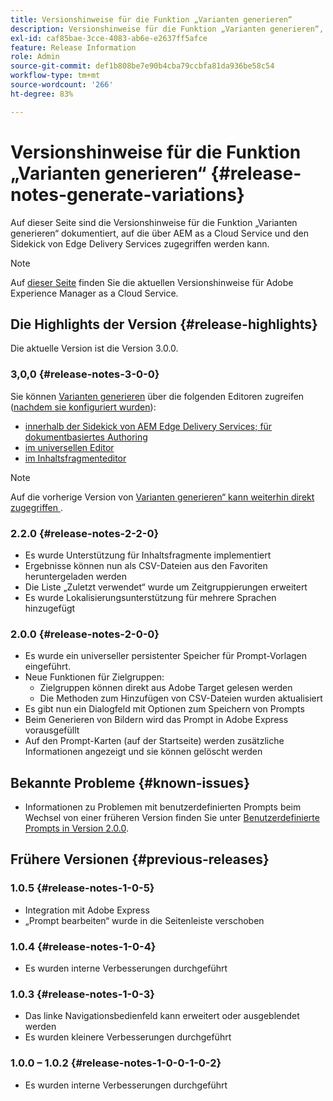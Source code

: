 ```yaml
---
title: Versionshinweise für die Funktion „Varianten generieren“
description: Versionshinweise für die Funktion „Varianten generieren“, auf die über AEM as a Cloud Service und das Sidekick von Edge Delivery Services zugegriffen werden kann
exl-id: caf85bae-3cce-4083-ab6e-e2637ff5afce
feature: Release Information
role: Admin
source-git-commit: def1b808be7e90b4cba79ccbfa81da936be58c54
workflow-type: tm+mt
source-wordcount: '266'
ht-degree: 83%

---
```


# Versionshinweise für die Funktion „Varianten generieren“ {#release-notes-generate-variations}

Auf dieser Seite sind die Versionshinweise für die Funktion „Varianten generieren“ dokumentiert, auf die über AEM as a Cloud Service und den Sidekick von Edge Delivery Services zugegriffen werden kann.

>[!NOTE]
>
>Auf [dieser Seite](/help/release-notes/release-notes-cloud/release-notes-current.md) finden Sie die aktuellen Versionshinweise für Adobe Experience Manager as a Cloud Service.

## Die Highlights der Version {#release-highlights}

Die aktuelle Version ist die Version 3.0.0.

### 3,0,0 {#release-notes-3-0-0}

Sie können [Varianten generieren](/help/generative-ai/generate-variations-integrated-editor.md#access-generate-variations) über die folgenden Editoren zugreifen ([nachdem sie konfiguriert wurden](#access-generate-variations)):

* [innerhalb der Sidekick von AEM Edge Delivery Services; für dokumentbasiertes Authoring](/help/generative-ai/generate-variations-integrated-editor.md#access-aem-sidekick)
* [im universellen Editor](/help/generative-ai/generate-variations-integrated-editor.md#access-aem-universal-editor)
* [im Inhaltsfragmenteditor](/help/generative-ai/generate-variations-integrated-editor.md#access-aem-content-fragment-editor)

>[!NOTE]
>
>Auf die vorherige Version von [Varianten generieren“ kann weiterhin direkt zugegriffen ](/help/generative-ai/generate-variations.md).

### 2.2.0 {#release-notes-2-2-0}

* Es wurde Unterstützung für Inhaltsfragmente implementiert
* Ergebnisse können nun als CSV-Dateien aus den Favoriten heruntergeladen werden
* Die Liste „Zuletzt verwendet“ wurde um Zeitgruppierungen erweitert
* Es wurde Lokalisierungsunterstützung für mehrere Sprachen hinzugefügt

### 2.0.0 {#release-notes-2-0-0}

* Es wurde ein universeller persistenter Speicher für Prompt-Vorlagen eingeführt.
* Neue Funktionen für Zielgruppen:
   * Zielgruppen können direkt aus Adobe Target gelesen werden
   * Die Methoden zum Hinzufügen von CSV-Dateien wurden aktualisiert
* Es gibt nun ein Dialogfeld mit Optionen zum Speichern von Prompts
* Beim Generieren von Bildern wird das Prompt in Adobe Express vorausgefüllt
* Auf den Prompt-Karten (auf der Startseite) werden zusätzliche Informationen angezeigt und sie können gelöscht werden

## Bekannte Probleme {#known-issues}

* Informationen zu Problemen mit benutzerdefinierten Prompts beim Wechsel von einer früheren Version finden Sie unter [Benutzerdefinierte Prompts in Version 2.0.0](/help/generative-ai/generate-variations.md#custom-prompts-v200).

## Frühere Versionen {#previous-releases}

### 1.0.5 {#release-notes-1-0-5}

* Integration mit Adobe Express
* „Prompt bearbeiten“ wurde in die Seitenleiste verschoben

### 1.0.4 {#release-notes-1-0-4}

* Es wurden interne Verbesserungen durchgeführt

### 1.0.3 {#release-notes-1-0-3}

* Das linke Navigationsbedienfeld kann erweitert oder ausgeblendet werden
* Es wurden kleinere Verbesserungen durchgeführt

### 1.0.0 – 1.0.2 {#release-notes-1-0-0-1-0-2}

* Es wurden interne Verbesserungen durchgeführt
